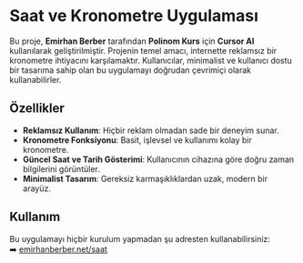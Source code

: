 # Saat ve Kronometre Uygulaması

Bu proje, **Emirhan Berber** tarafından **Polinom Kurs** için **Cursor AI** kullanılarak geliştirilmiştir. Projenin temel amacı, internette reklamsız bir kronometre ihtiyacını karşılamaktır. Kullanıcılar, minimalist ve kullanıcı dostu bir tasarıma sahip olan bu uygulamayı doğrudan çevrimiçi olarak kullanabilirler.

## Özellikler

- **Reklamsız Kullanım**: Hiçbir reklam olmadan sade bir deneyim sunar.
- **Kronometre Fonksiyonu**: Basit, işlevsel ve kullanımı kolay bir kronometre.
- **Güncel Saat ve Tarih Gösterimi**: Kullanıcının cihazına göre doğru zaman bilgilerini görüntüler.
- **Minimalist Tasarım**: Gereksiz karmaşıklıklardan uzak, modern bir arayüz.

## Kullanım

Bu uygulamayı hiçbir kurulum yapmadan şu adresten kullanabilirsiniz:  
➡️ [emirhanberber.net/saat](https://emirhanberber.net/saat)
